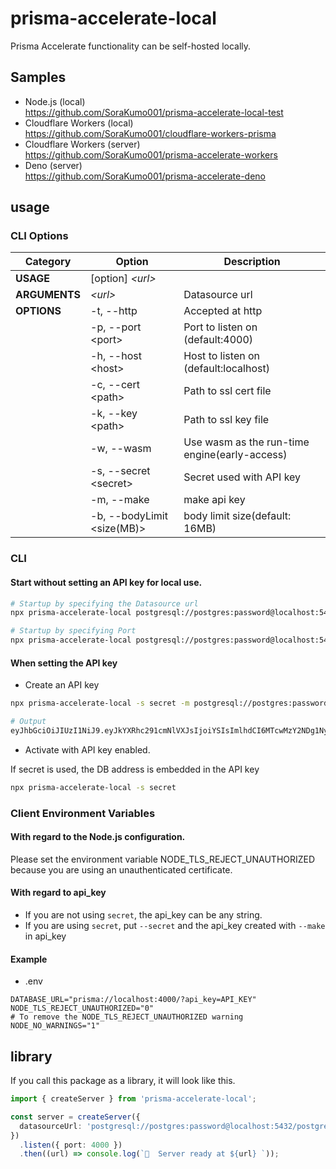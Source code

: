 # prisma-accelerate-local

Prisma Accelerate functionality can be self-hosted locally.

## Samples

- Node.js (local)  
  https://github.com/SoraKumo001/prisma-accelerate-local-test
- Cloudflare Workers (local)  
  https://github.com/SoraKumo001/cloudflare-workers-prisma
- Cloudflare Workers (server)  
  https://github.com/SoraKumo001/prisma-accelerate-workers
- Deno (server)  
  https://github.com/SoraKumo001/prisma-accelerate-deno

## usage

### CLI Options

| Category      | Option                      | Description                                   |
| ------------- | --------------------------- | --------------------------------------------- |
| **USAGE**     | [option] _\<url>_           |                                               |
| **ARGUMENTS** | _\<url>_                    | Datasource url                                |
| **OPTIONS**   | -t, --http                  | Accepted at http                              |
|               | -p, --port \<port>          | Port to listen on (default:4000)              |
|               | -h, --host \<host>          | Host to listen on (default:localhost)         |
|               | -c, --cert \<path>          | Path to ssl cert file                         |
|               | -k, --key \<path>           | Path to ssl key file                          |
|               | -w, --wasm                  | Use wasm as the run-time engine(early-access) |
|               | -s, --secret \<secret>      | Secret used with API key                      |
|               | -m, --make                  | make api key                                  |
|               | -b, --bodyLimit \<size(MB)> | body limit size(default: 16MB)                |

### CLI

#### Start without setting an API key for local use.

```sh
# Startup by specifying the Datasource url
npx prisma-accelerate-local postgresql://postgres:password@localhost:5432/postgres

# Startup by specifying Port
npx prisma-accelerate-local postgresql://postgres:password@localhost:5432/postgres -p 8000
```

#### When setting the API key

- Create an API key

```sh
npx prisma-accelerate-local -s secret -m postgresql://postgres:password@localhost:5432/postgres

# Output
eyJhbGciOiJIUzI1NiJ9.eyJkYXRhc291cmNlVXJsIjoiYSIsImlhdCI6MTcwMzY2NDg1NywiaXNzIjoicHJpc21hLWFjY2VsZXJhdGUifQ.4ruaA1RAT9cD3PACSEVIdUs3i2exKkMpNYGks3hyos4
```

- Activate with API key enabled.

If secret is used, the DB address is embedded in the API key

```sh
npx prisma-accelerate-local -s secret
```

### Client Environment Variables

#### With regard to the Node.js configuration.

Please set the environment variable NODE_TLS_REJECT_UNAUTHORIZED because you are using an unauthenticated certificate.

#### With regard to api_key

- If you are not using `secret`, the api_key can be any string.
- If you are using `secret`, put `--secret` and the api_key created with `--make` in api_key

#### Example

- .env

```env
DATABASE_URL="prisma://localhost:4000/?api_key=API_KEY"
NODE_TLS_REJECT_UNAUTHORIZED="0"
# To remove the NODE_TLS_REJECT_UNAUTHORIZED warning
NODE_NO_WARNINGS="1"
```

## library

If you call this package as a library, it will look like this.

```ts
import { createServer } from 'prisma-accelerate-local';

const server = createServer({
  datasourceUrl: 'postgresql://postgres:password@localhost:5432/postgres',
})
  .listen({ port: 4000 })
  .then((url) => console.log(`🚀  Server ready at ${url} `));
```
